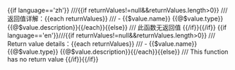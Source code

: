 {{if language=='zh'}}
///{{if returnValues!=null&&returnValues.length>0}}
/// 返回值详解：{{each returnValues}}
/// - {{$value.name}} {{@$value.type}} {{@$value.description}}{{/each}}{{else}}
/// 此函数无返回值
{{/if}}{{/if}}
{{if language=='en'}}///{{if returnValues!=null&&returnValues.length>0}}
/// Return value details：{{each returnValues}}
/// - {{$value.name}} {{@$value.type}} {{@$value.description}}{{/each}}{{else}}
/// This function has no return value
{{/if}}{{/if}}